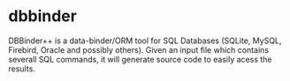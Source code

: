 dbbinder
========

DBBinder++ is a data-binder/ORM tool for SQL Databases (SQLite, MySQL, Firebird, Oracle and possibly others). Given an input file which contains severall SQL commands, it will generate source code to easily acess the results.